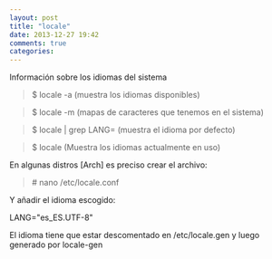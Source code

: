 ```yaml
---
layout: post
title: "locale"
date: 2013-12-27 19:42
comments: true
categories: 
---
```

Información sobre los idiomas del sistema

>$ locale -a  (muestra los idiomas disponibles)

>$ locale -m (mapas de caracteres que tenemos en el sistema)

>$ locale | grep LANG=  (muestra el idioma por defecto)

>$ locale (Muestra los idiomas actualmente en uso)

En  algunas distros [Arch] es preciso crear el archivo:

>\# nano /etc/locale.conf

Y añadir el idioma escogido:

LANG="es_ES.UTF-8"

El idioma tiene que estar descomentado en /etc/locale.gen y luego generado por locale-gen

